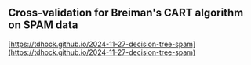 ## Cross-validation for Breiman's CART algorithm on SPAM data
[https://tdhock.github.io/2024-11-27-decision-tree-spam](https://tdhock.github.io/2024-11-27-decision-tree-spam)

